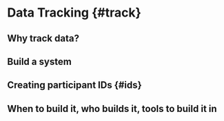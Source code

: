 # Data Tracking {#track}

## Why track data?

## Build a system

## Creating participant IDs {#ids}

## When to build it, who builds it, tools to build it in
